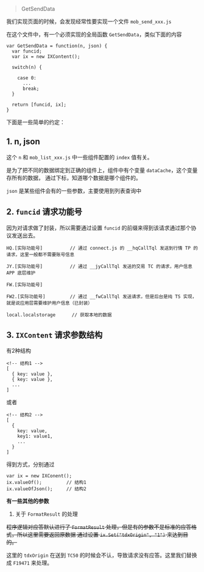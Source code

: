 > GetSendData

我们实现页面的时候，会发现经常性要实现一个文件 `mob_send_xxx.js`

在这个文件中，有一个必须实现的全局函数 `GetSendData`，类似下面的内容

```
var GetSendData = function(n, json) {
  var funcid;
  var ix = new IXContent();

  switch(n) {

    case 0:
      ...
      break;
  }

  return [funcid, ix];
}
```

下面是一些简单的约定：

## 1. n, json

这个 `n` 和 `mob_list_xxx.js` 中一些组件配置的 `index` 值有关。

是为了把不同的数据绑定到正确的组件上，组件中有个变量 `dataCache`，这个变量存所有的数据，
通过下标，知道哪个数据是哪个组件的。

`json` 是某些组件会有的一些参数，主要使用到列表查询中

## 2. `funcid` 请求功能号

因为对请求做了封装，所以需要通过设置 `funcid` 的前缀来得到该请求通过那个协议发送出去。

```
HQ.[实际功能号]          // 通过 connect.js 的 __hqCallTql 发送到行情 TP 的请求，这里一般都不需要账号信息

JY.[实际功能号]          // 通过 __jyCallTql 发送的交易 TC 的请求，用户信息 APP 底层维护

FW.[实际功能号]

FW2.[实际功能号]         // 通过 __fwCallTql 发送请求，但是后台是纯 TS 实现，就是说应用层需要维护用户信息（已封装）

local.localstorage      // 获取本地的数据

```

## 3. `IXContent` 请求参数结构

有2种结构

```
<!-- 结构1 -->
[
  { key: value },
  { key: value },
  ...
]
```

或者

```
<!-- 结构2 -->
[
  {
    key: value,
    key1: value1,
    ...
  }
]
```

得到方式，分别通过

```
var ix = new IXConent();
ix.valueOf();         // 结构1 
ix.valueOfJson();     // 结构2
```

**有一些其他的参数**

1. 关于 `FormatResult` 的处理

~~程序逻辑对应答默认进行了 `FormatResult` 处理，但是有的参数不是标准的应答格式，所以这里需要返回原数据
通过设置 `ix.Set("tdxOrigin", "1")` 来达到目的。~~

这里的 `tdxOrigin` 在送到 `TC50` 的时候会不认，导致请求没有应答。这里我们替换成 `F19471` 来处理。